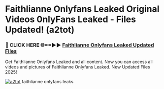 # Faithlianne Onlyfans Leaked Original Videos 0nlyFans Leaked - Files Updated! (a2tot)

<h3>🔴 CLICK HERE 🌐==►► <a href="https://tinyurl.com/x26r9saj" rel="nofollow">Faithlianne Onlyfans Leaked Updated Files</a></h3>

Get Faithlianne Onlyfans Leaked and all content. Now you can access all videos and pictures of Faithlianne Onlyfans Leaked. New Updated Files 2025!

[![a2tot](https://i.imgur.com/LkgZPqh.gif)](https://tinyurl.com/x26r9saj)
faithlianne onlyfans leaks
